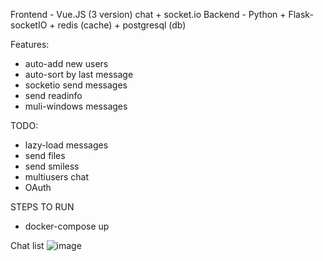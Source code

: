 Frontend - Vue.JS (3 version) chat + socket.io
Backend - Python + Flask-socketIO + redis (cache) + postgresql (db)

Features:
<ul>
  <li>auto-add new users</li>
  <li>auto-sort by last message</li>
  <li>socketio send messages</li>
  <li>send readinfo</li>
  <li>muli-windows messages</li>
</ul>
TODO:
<ul>
  <li>lazy-load messages</li>
  <li>send files</li>
  <li>send smiless</li>
  <li>multiusers chat</li>
  <li>OAuth</li>
</ul>
STEPS TO RUN
<ul>
  <li>docker-compose up</li>
</ul>


Chat list
![image](https://user-images.githubusercontent.com/36193265/164279233-78ee8679-605c-4e15-8f73-0132542ec2f9.png)
